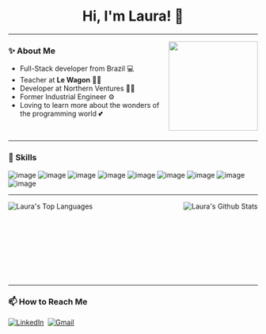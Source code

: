 <h1 align="center">
  Hi, I'm Laura! 👋
</h1>

---

<img height="180px" align="right" src="https://media1.giphy.com/media/BferOKonYOspm28AiB/giphy.gif?cid=ecf05e47zz1mh6j1buftwi4i4axt53z18e6xyjd6rij628v8&ep=v1_gifs_related&rid=giphy.gif&ct=g">


### ✨ About Me
- Full-Stack developer from Brazil 💻
- Teacher at **Le Wagon** 👩‍🏫
- Developer at Northern Ventures 👩‍💻
- Former Industrial Engineer ⚙
- Loving to learn more about the wonders of the programming world 💕
<br>

---
### 🌱 Skills
![image](https://img.shields.io/badge/Ruby-CC342D?style=for-the-badge&logo=ruby&logoColor=white)
![image](https://img.shields.io/badge/Ruby_on_Rails-CC0000?style=for-the-badge&logo=ruby-on-rails&logoColor=white)
![image](https://img.shields.io/badge/JavaScript-F7DF1E?style=for-the-badge&logo=javascript&logoColor=black)
![image](https://img.shields.io/badge/HTML5-E34F26?style=for-the-badge&logo=html5&logoColor=white)
![image](https://img.shields.io/badge/CSS3-1572B6?style=for-the-badge&logo=css3&logoColor=white)
![image](https://img.shields.io/badge/Sass-CC6699?style=for-the-badge&logo=sass&logoColor=white)
![image](https://img.shields.io/badge/Bootstrap-563D7C?style=for-the-badge&logo=bootstrap&logoColor=white)
![image](https://img.shields.io/badge/PostgreSQL-316192?style=for-the-badge&logo=postgresql&logoColor=white)
![image](https://img.shields.io/badge/Git-E34F26?style=for-the-badge&logo=git&logoColor=white)

---
<p>
  <img align="left" src="https://github-readme-stats.vercel.app/api/top-langs/?username=laamaro&layout=compact&theme=onedark" alt="Laura's Top Languages">
  <img align="right" src="https://github-readme-stats.vercel.app/api?username=laamaro&show_icons=true&theme=onedark" alt="Laura's Github Stats">
</p>

<br>
<br>
<br>
<br>
<br>
<br>
<br>
<br>
<br>

----
### 📫 How to Reach Me
<p align="left">
  <a href="https://www.linkedin.com/in/laurabba"><img src="https://img.shields.io/badge/linkedin-%230077B5.svg?&style=for-the-badge&logo=linkedin&logoColor=white" alt="LinkedIn" /></a>&nbsp;
  <a href="mailto:lauraamaro1804@gmail.com?subject=Hey%20Laura"><img src="https://img.shields.io/badge/gmail-%23D14836.svg?&style=for-the-badge&logo=gmail&logoColor=white" alt="Gmail"/></a>
</p>
